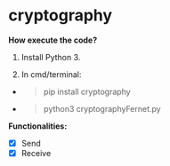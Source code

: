 # cryptography

**How execute the code?**

1. Install Python 3.

2. In cmd/terminal:
- > pip install cryptography
- > python3 cryptographyFernet.py

**Functionalities:**
- [x] Send
- [x] Receive
